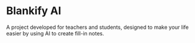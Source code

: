 # Blankify AI

A project developed for teachers and students, designed to make your life easier by using AI to create fill-in notes.
